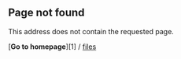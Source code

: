 ## Page not found

This address does not contain the requested page.

[**Go to homepage**][1] / [files]

[files]:https://nikahmadz.github.io/files
